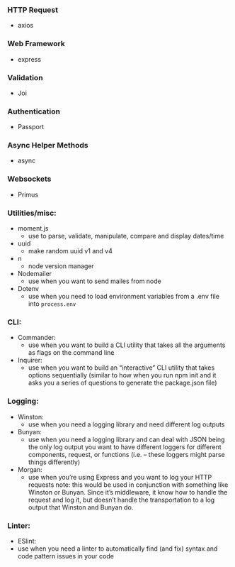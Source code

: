 ### HTTP Request

* axios

### Web Framework

* express

### Validation

* Joi

### Authentication

* Passport

### Async Helper Methods

* async

### Websockets

* Primus

### Utilities/misc:

* moment.js
  * use to parse, validate, manipulate, compare and display dates/time
* uuid
  * make random uuid v1 and v4
* n
  * node version manager
* Nodemailer
  * use when you want to send mailes from node
* Dotenv
  * use when you need to load environment variables from a .env file into `process.env`
  
### CLI:

* Commander:
  * use when you want to build a CLI utility that takes all the arguments as flags on the command line
* Inquirer:
  * use when you want to build an “interactive” CLI utility that takes options sequentially (similar to how when you run npm init and it asks you a series of questions to generate the package.json file)
  
### Logging:

* Winston:
  * use when you need a logging library and need different log outputs
* Bunyan:
  * use when you need a logging library and can deal with JSON being the only log output you want to have different loggers for different components, request, or functions (i.e. – these loggers might parse things differently)
* Morgan:
  * use when you’re using Express and you want to log your HTTP requests
note: this would be used in conjunction with something like Winston or Bunyan. Since it’s middleware, it know how to handle the request and log it, but doesn’t handle the transportation to a log output that Winston and Bunyan do.

### Linter:

* ESlint:
 * use when you need a linter to automatically find (and fix) syntax and code pattern issues in your code
